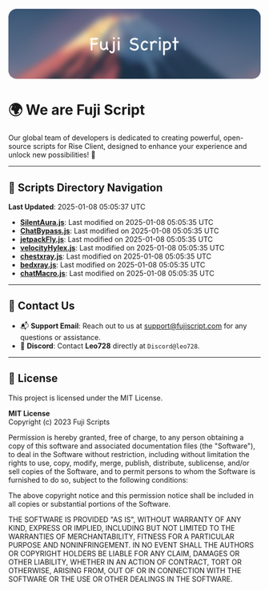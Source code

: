 ![Banner](.github/b.webp)

# 🌍 **We are Fuji Script**

Our global team of developers is dedicated to creating powerful, open-source scripts for Rise Client, designed to enhance your experience and unlock new possibilities! 🌟

---
<!-- SCRIPTS_NAVIGATION_START -->
## 📂 **Scripts Directory Navigation**

**Last Updated**: 2025-01-08 05:05:37 UTC

- **[SilentAura.js](scripts/SilentAura.js)**: Last modified on 2025-01-08 05:05:35 UTC
- **[ChatBypass.js](scripts/ChatBypass.js)**: Last modified on 2025-01-08 05:05:35 UTC
- **[jetpackFly.js](scripts/jetpackFly.js)**: Last modified on 2025-01-08 05:05:35 UTC
- **[velocityHylex.js](scripts/velocityHylex.js)**: Last modified on 2025-01-08 05:05:35 UTC
- **[chestxray.js](scripts/chestxray.js)**: Last modified on 2025-01-08 05:05:35 UTC
- **[bedxray.js](scripts/bedxray.js)**: Last modified on 2025-01-08 05:05:35 UTC
- **[chatMacro.js](scripts/chatMacro.js)**: Last modified on 2025-01-08 05:05:35 UTC

<!-- SCRIPTS_NAVIGATION_END -->

---

## 💬 **Contact Us**  
- 📬 **Support Email**: Reach out to us at [support@fujiscript.com](mailto:support@fujiscript.com) for any questions or assistance.  
- 💬 **Discord**: Contact **Leo728** directly at `Discord@leo728`.

---

## 📜 **License**

This project is licensed under the MIT License.  

**MIT License**  
Copyright (c) 2023 Fuji Scripts  

Permission is hereby granted, free of charge, to any person obtaining a copy of this software and associated documentation files (the "Software"), to deal in the Software without restriction, including without limitation the rights to use, copy, modify, merge, publish, distribute, sublicense, and/or sell copies of the Software, and to permit persons to whom the Software is furnished to do so, subject to the following conditions:  

The above copyright notice and this permission notice shall be included in all copies or substantial portions of the Software.  

THE SOFTWARE IS PROVIDED "AS IS", WITHOUT WARRANTY OF ANY KIND, EXPRESS OR IMPLIED, INCLUDING BUT NOT LIMITED TO THE WARRANTIES OF MERCHANTABILITY, FITNESS FOR A PARTICULAR PURPOSE AND NONINFRINGEMENT. IN NO EVENT SHALL THE AUTHORS OR COPYRIGHT HOLDERS BE LIABLE FOR ANY CLAIM, DAMAGES OR OTHER LIABILITY, WHETHER IN AN ACTION OF CONTRACT, TORT OR OTHERWISE, ARISING FROM, OUT OF OR IN CONNECTION WITH THE SOFTWARE OR THE USE OR OTHER DEALINGS IN THE SOFTWARE.  
